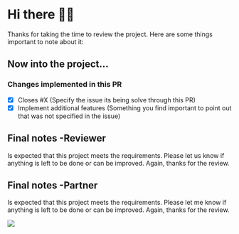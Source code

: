 # Hi there 👋🏻

Thanks for taking the time to review the project. Here are some things important to note about it:

## Now into the project...

### Changes implemented in this PR

- [X] Closes #X (Specify the issue its being solve through this PR)
- [X] Implement additional features (Something you find important to point out that was not specified in the issue)

## Final notes -Reviewer

Is expected that this project meets the requirements. Please let us know if anything is left to be done or can be improved. Again, thanks for the review.

## Final notes -Partner

Is expected that this project meets the requirements. Please let me know if anything is left to be done or can be improved. Again, thanks for the review.

<img src="https://media4.giphy.com/media/J5nvj5lh8kgGk/giphy.gif"/>
